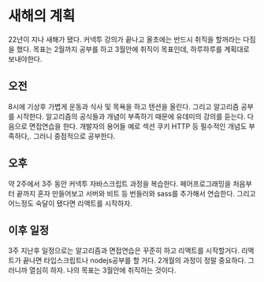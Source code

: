 # 새해의 계획

22년이 지나 새해가 됐다. 커넥투 강의가 끝나고 올초에는 반드시 취직을 할꺼라는 다짐을
했다. 목표는 2월까지 공부를 하고 3월안에 취직이 목표인데, 하루하루를 계획대로 보내야한다.

## 오전

8시에 기상후 가볍게 운동과 식사 및 목욕을 하고 텐션을 올린다. 그리고 알고리즘 공부를 시작한다. 알고리즘의 공식들과 개념이 부족하기 때문에 유데미의 강의를 듣는다. 다음으로 면접연습을 한다. 개발자의 용어들 예로 섹션 쿠키 HTTP 등 필수적인 개념도 부족하다,. 그러니 중점적으로 공부한다.

## 오후

약 2주에서 3주 동안 커넥투 자바스크립트 과정을 복습한다. 페어프로그래밍을 처음부터 끝까지 혼자 만들어보고 서버와 비트 등 번들러와 sass를 추가해서 연습한다.
그리고 어느정도 숙달이 됐다면 리액트를 시작하자.

## 이후 일정

3주 지난후 일정으로는 알고리즘과 면접연습은 꾸준히 하고 리액트를 시작할거다.
리액트가 끝나면 타입스크립트나 nodejs공부를 할 거다. 2개월의 과정이 정말 중요하다.
그러니까 열심히 하자. 나의 목표는 3월안에 취직하는 것이다.
